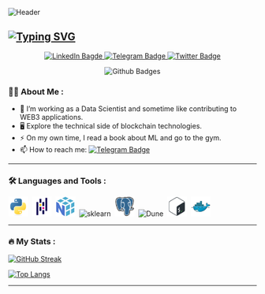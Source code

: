 ![Header](./github-header-image(1).png)
<h2>
    <a href="https://git.io/typing-svg"><img src="https://readme-typing-svg.herokuapp.com?font=Fira+Code&pause=2000&color=F7F7F7&center=true&vCenter=true&width=450&height=100&lines=Begginer+machine+learning+engineer;Student+at+School+21;Crypto+enthusiast" alt="Typing SVG" /></a>
  </h2>
</div>


<div id="badges" align="center">
  <a href="https://www.linkedin.com/in/niсk-andrianov-2b9298230/">
    <img src="https://raw.githubusercontent.com/rahuldkjain/github-profile-readme-generator/master/src/images/icons/Social/linked-in-alt.svg" alt="LinkedIn Bagde" width="30"/>
  </a>
  <a href="https://t.me/Andrianov_nick">
    <img src="https://github.com/rdimascio/icons/blob/master/icons/telegram.svg" alt="Telegram Badge" width="30"/>
  </a>
  <a href="https://twitter.com/Andrianov_CC">
    <img src="https://raw.githubusercontent.com/rahuldkjain/github-profile-readme-generator/master/src/images/icons/Social/twitter.svg" alt="Twitter Badge" width="30"/>
  </a> <p>
  <img src="https://komarev.com/ghpvc/?username=TiroBite&style=flat-square&color=blue" alt="Github Badges"/>  
</div> 
  
### :man_technologist: About Me :
- :telescope: I’m working as a Data Scientist and sometime like contributing to WEB3 applications.
- :desktop_computer: Explore the technical side of blockchain technologies.
- :zap: On my own time, I read a book about ML and go to the gym.
- :mailbox: How to reach me: [![Telegram Badge](https://img.shields.io/badge/Telegram-black?style=for-the-badge&logo=telegram&logoColor=blue)](https://t.me/Andrianov_nick)

---

### :hammer_and_wrench: Languages and Tools :
<div>
  <img src="https://github.com/devicons/devicon/blob/master/icons/python/python-original.svg" title="Python" alt="Python" width="40" height="40"/>&nbsp;
  <img src="https://github.com/devicons/devicon/blob/master/icons/pandas/pandas-original.svg" title="Pandas" alt="pd" width="40" height="40"/>&nbsp;
  <img src="https://github.com/devicons/devicon/blob/master/icons/numpy/numpy-original.svg" title="Numpy" alt="np" width="40" height="40"/>&nbsp;
  <img src="https://github.com/scikit-learn/scikit-learn/blob/main/doc/logos/scikit-learn-logo-notext.png" title="Scikit-learn" alt="sklearn" width="65" height="40"/>&nbsp;
  <img src="https://github.com/devicons/devicon/blob/master/icons/postgresql/postgresql-original.svg" title="SQL" alt="SQL" width="40" height="40"/>&nbsp;
  <img src="https://dune.com/docs/resources/images/dune-vertical-logo.svg" title="Dune" alt="Dune" width="40" height="40"/>&nbsp;
  <img src="https://github.com/devicons/devicon/blob/master/icons/bash/bash-original.svg" title="Bash" alt="Bash" width="40" height="40"/>&nbsp;
  <img src="https://github.com/devicons/devicon/blob/master/icons/docker/docker-original.svg" title="Docker" alt="Docker" width="40" height="40"/>&nbsp;
</div>

---

### :fire: My Stats :

[![GitHub Streak](http://github-readme-streak-stats.herokuapp.com?user=TiroBite&theme=dark&hide_border=true&border_radius=5&card_width=500)](https://git.io/streak-stats)<p>
[![Top Langs](https://github-readme-stats.vercel.app/api/top-langs/?username=TiroBite&layout=compact&theme=vision-friendly-dark)](https://github.com/anuraghazra/github-readme-stats)

---
  


















